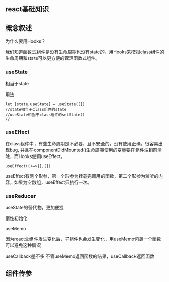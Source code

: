 ## react基础知识

## 概念叙述

为什么要用Hooks？

我们知道函数式组件是没有生命周期也没有state的，用Hooks来模拟class组件的生命周期和state可以更方便的管理函数式组件。

### useState

相当于state

用法

```
let [state,useState] = useState([])
//state相当于class组件的state
//useState相当于class组件的setState()
//
```



### useEffect

在class组件中，有些生命周期是不必要，且不安全的，没有使用正确，很容易出现bug, 并且在componentDidMounted()生命周期使用的变量要在组件注销前清除，而Hooks使用useEffect，

```
useEffect(()=>{},[])
```

useEffect有两个形参，第一个形参为挂载完调用的函数，第二个形参为监听的内容，如果为空数组，useEffect只执行一次。

### useReducer

useState的替代物，更加便捷

惰性初始化

useMemo

因为react父组件发生变化后，子组件也会发生变化，用useMemo包裹一个函数可以避免这种情况

useCallback差不多 不管useMemo返回函数的结果，useCallback返回函数

## 组件传参